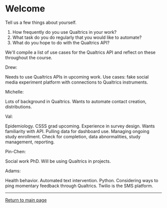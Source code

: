 # Welcome

Tell us a few things about yourself.

1. How frequently do you use Qualtrics in your work?
2. What task do you do regularly that you would like to automate?
3. What do you hope to do with the Qualtrics API?

We'll compile a list of use cases for the Qualtrics API and reflect on these throughout the course.

Drew:

Needs to use Qualtrics APIs in upcoming work. Use cases: fake social media experiment platform with connections to Qualtrics instruments. 

Michelle:

Lots of background in Qualtrics. Wants to automate contact creation, distributions. 

Val:

Epidemiology. CSSS grad upcoming. Experience in survey design. Wants familiarity with API. Pulling data for dashboard use. Managing ongoing study enrollment. Check for completion, data abnormalities, study management, reporting. 

Pin-Chen: 

Social work PhD. Will be using Qualtrics in projects. 

Adams:

Health behavior. Automated text intervention. Python. Considering ways to ping momentary feedback through Qualtrics. Twilio is the SMS platform.

---

[Return to main page](../../)
